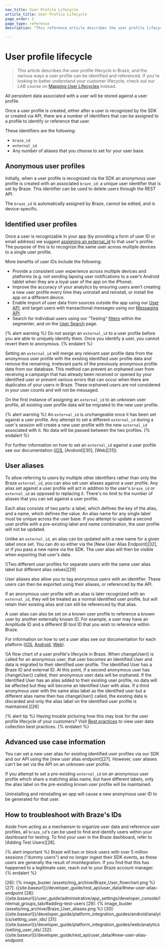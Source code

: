```yaml
---
nav_title: User Profile Lifecycle
article_title: User Profile Lifecycle
page_order: 2
page_type: reference
description: "This reference article describes the user profile lifecycle in Braze, and the various ways a user profile can be identified and referenced."

---
```


# User profile lifecycle

> This article describes the user profile lifecycle in Braze, and the various ways a user profile can be identified and referenced. If you're looking to better understand your customer lifecycle, check out our LAB course on [Mapping User Lifecycles](https://lab.braze.com/mapping-customer-lifecycles) instead.

All persistent data associated with a user will be stored against a user profile.

Once a user profile is created, either after a user is recognized by the SDK or created via API, there are a number of identifiers that can be assigned to a profile to identify or reference that user. 

These identifiers are the following:

* `braze_id`
* `external_id`
* Any number of aliases that you choose to set for your user base.

## Anonymous user profiles

Initially, when a user profile is recognized via the SDK an anonymous user profile is created with an associated `braze_id`: a unique user identifier that is set by Braze. This identifier can be used to delete users through the REST API.

The `braze_id` is automatically assigned by Braze, cannot be edited, and is device-specific.

## Identified user profiles

Once a user is recognizable in your app (by providing a form of user ID or email address) we suggest [assigning an external_id][23] to that user's profile. The purpose of this is to recognize the same user across multiple devices to a single user profile.

More benefits of user IDs include the following: 

- Provide a consistent user experience across multiple devices and platforms (e.g. not sending lapsing user notifications to a user’s Android tablet when they are a loyal user of the app on the iPhone).
- Improve the accuracy of your analytics by ensuring users aren’t creating a new user profile every time they uninstall and reinstall, or install the app on a different device.
- Enable import of user data from sources outside the app using our [User API]({{site.baseurl}}/api/endpoints/user_data/), and target users with transactional messages using our [Messaging API]({{site.baseurl}}/api/endpoints/messaging/).
- Search for individual users using our “Testing” [filters]({{site.baseurl}}/user_guide/engagement_tools/segments/segmentation_filters/) within the segmenter, and on the [User Search]({{site.baseurl}}/user_guide/engagement_tools/segments/using_user_search/) page.

{% alert warning %}
Do not assign an `external_id` to a user profile before you are able to uniquely identify them. Once you identify a user, you cannot revert them to anonymous.
{% endalert %} 

Setting an `external_id` will merge any relevant user profile data from the anonymous user profile with the existing identified user profile data and remove the remaining, irrelevant parts of the previously anonymous profile data from our database. This method can prevent an orphaned user from receiving a campaign that has already been received or opened by your identified user or prevent various errors that can occur when there are duplicates of your users in Braze. These orphaned users are not considered in your user counts and will not be messaged.

On the first instance of assigning an `external_id` to an unknown user profile, all existing user profile data will be migrated to the new user profile.

{% alert warning %}
An `external_id` is unchangeable once it has been set against a user profile. Any attempt to set a different `external_id` during a user's session will create a new user profile with the new `external_id` associated with it. No data will be passed between the two profiles.
{% endalert %}

For further information on how to set an `external_id` against a user profile see our documentation ([iOS][24], [Android][30], [Web][31]).

## User aliases

To allow referring to users by multiple other identifiers rather than only the Braze `external_id`, you can also set user aliases against a user profile. Any alias set against a user profile will act in addition to the user's `braze_id` or `external_id` as opposed to replacing it. There's no limit to the number of aliases that you can set against a user profile.

Each alias consists of two parts: a label, which defines the key of the alias, and a name, which defines the value. An alias name for any single label must be unique across the user base. If you attempt to update a second user profile with a pre-existing label and name combination, the user profile will not be updated.

Unlike an `external_id`, an alias can be updated with a new name for a given label once set. You can do so either via the [New User Alias Endpoint][32], or if you pass a new name via the SDK. The user alias will then be visible when exporting that user's data.

![Two different user profiles for separate users with the same user alias label but different alias values][29]

User aliases also allow you to tag anonymous users with an identifier. These users can then be exported using their aliases, or referenced by the API.

If an anonymous user profile with an alias is later recognized with an `external_id`, they will be treated as a normal identified user profile, but will retain their existing alias and can still be referenced by that alias.

A user alias can also be set on a known user profile to reference a known user by another externally known ID. For example, a user may have an Amplitude ID and a different BI tool ID that you wish to reference within Braze.

For information on how to set a user alias see our documentation for each platform ([iOS][1], [Android][2], [Web][3]).

![A flow chart of a user profile's lifecycle in Braze. When changeUser() is called for an anonymous user, that user becomes an Identified User and data is migrated to their identified user profile. The Identified User has a Braze ID and external ID. At this point, if a second anonymous user has changeUser() called, their anonymous user data will be orphaned. If the Identified User has an alias added to their existing user profile, no data will be affected but they will become an Identified User with alias. If a third anonymous user with the same alias label as the identified user but a different alias name then has changeUser() called, the existing data is discarded and only the alias label on the identified user profile is maintained.][26]

{% alert tip %}
Having trouble picturing how this may look for the user profile lifecycle of your customers? Visit [Best practices]({{site.baseurl}}/user_guide/data_and_analytics/user_data_collection/best_practices/) to view user data collection best practices.
{% endalert %}

## Advanced use case information

You can set a new user alias for existing identified user profiles via our SDK and our API using the [new user alias endpoint][27]. However, user aliases can't be set via the API on an unknown user profile.

If you attempt to set a pre-existing `external_id` on an anonymous user profile which share a matching alias name, but have different labels, only the alias label on the pre-existing known user profile will be maintained.

Uninstalling and reinstalling an app will cause a new anonymous user ID to be generated for that user.

## How to troubleshoot with Braze's IDs

Aside from acting as a mechanism to organize user data and reference user profiles, all `braze_id`'s can be used to find and identify users within your dashboard for testing. To find your user in the Braze dashboard, refer to [Adding Test Users][28].

{% alert important %}
Braze will ban or block users with over 5 million sessions ("dummy users") and no longer ingest their SDK events, as these users are generally the result of misintegration. If you find that this has happened to a legitimate user, reach out to your Braze account manager.
{% endalert %}

[1]: {{site.baseurl}}/developer_guide/platform_integration_guides/ios/analytics/setting_user_ids/#aliasing-users
[2]: {{site.baseurl}}/developer_guide/platform_integration_guides/android/analytics/setting_user_ids/#aliasing-users
[3]: {{site.baseurl}}/developer_guide/platform_integration_guides/web/analytics/setting_user_ids/#aliasing-users

[23]: {{site.baseurl}}/developer_guide/platform_integration_guides/ios/analytics/setting_user_ids/#assigning-a-user-id
[24]: {{site.baseurl}}/developer_guide/platform_integration_guides/ios/analytics/setting_user_ids/
[25]: {{site.baseurl}}/developer_guide/home/
[26]: {% image_buster /assets/img_archive/Braze_User_flowchart.png %}
[27]: {{site.baseurl}}/developer_guide/rest_api/user_data/#new-user-alias-endpoint
[28]: {{site.baseurl}}/user_guide/administrative/app_settings/developer_console/internal_groups_tab/#adding-test-users
[29]: {% image_buster /assets/img_archive/Braze_User_aliases.png %}
[30]: {{site.baseurl}}/developer_guide/platform_integration_guides/android/analytics/setting_user_ids/
[31]: {{site.baseurl}}/developer_guide/platform_integration_guides/web/analytics/setting_user_ids/
[32]: {{site.baseurl}}/developer_guide/rest_api/user_data/#new-user-alias-endpoint
